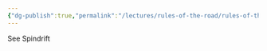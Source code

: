 ```yaml
---
{"dg-publish":true,"permalink":"/lectures/rules-of-the-road/rules-of-the-road-index/rule-37-distress-signals/","created":"2025-05-29T15:42:52.799-04:00","updated":"2025-05-30T11:18:00.281-04:00"}
---
```



See Spindrift